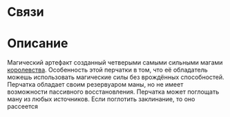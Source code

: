 # Связи
# Описание
Магический артефакт созданный четверыми самыми сильными магами [королевства](Королевство.md). 
Особенность этой перчатки в том, что её обладатель можешь использовать магические силы без врождённых способностей. 
Перчатка обладает своим резервуаром маны, но не имеет возможности пассивного восстановления.
Перчатка может поглощать ману из любых источников. 
Если поглотить заклинание, то оно рассеется